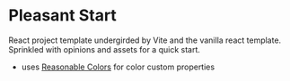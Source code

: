 # Pleasant Start

React project template undergirded by Vite and the vanilla react template. Sprinkled with opinions and assets for a quick start.

- uses [Reasonable Colors](https://www.reasonable.work/colors/) for color custom properties

